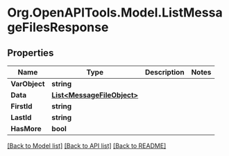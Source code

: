 # Org.OpenAPITools.Model.ListMessageFilesResponse

## Properties

Name | Type | Description | Notes
------------ | ------------- | ------------- | -------------
**VarObject** | **string** |  | 
**Data** | [**List&lt;MessageFileObject&gt;**](MessageFileObject.md) |  | 
**FirstId** | **string** |  | 
**LastId** | **string** |  | 
**HasMore** | **bool** |  | 

[[Back to Model list]](../README.md#documentation-for-models) [[Back to API list]](../README.md#documentation-for-api-endpoints) [[Back to README]](../README.md)

